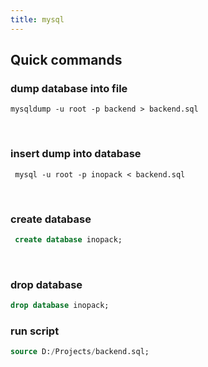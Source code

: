 ```yaml
---
title: mysql
---
```


## Quick commands

### dump database into file

```shell
mysqldump -u root -p backend > backend.sql
```

<br />

### insert dump into database

```shell
 mysql -u root -p inopack < backend.sql
```

<br />

### create database 

```sql
 create database inopack;
```

<br />

### drop database

```sql
drop database inopack;
```


### run script

```sql
source D:/Projects/backend.sql;
```
